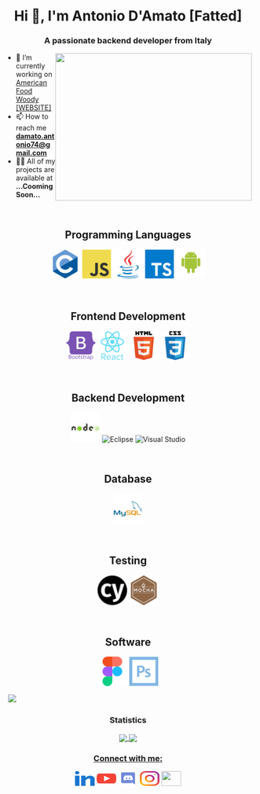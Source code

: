 <div>
<h1 align="center">Hi 👋, I'm Antonio D'Amato [Fatted]</h1>
<h3 align="center">A passionate backend developer from Italy</h3>
<img align="right" width="400" height="300" src="https://github.com/Fatted/Fatted/assets/83971069/b4110425-ce8c-458c-bcf0-63f9cff8c95e">

- 🔭 I’m currently working on [American Food Woody [WEBSITE]](https://americanfoodwoody.com/)
- 📫 How to reach me **damato.antonio74@gmail.com**
- 👨‍💻 All of my projects are available at **...Cooming Soon...**
</div>
&nbsp
<p align="center">
  <div align="center">
    <h2 align="center">Programming Languages</h2>
      <img src="https://raw.githubusercontent.com/teamedwardforever/Readme-Generator/71f25dd8b98329b168142a6b782a107b75eab178/svg/Skills/Languages/c-original.svg" alt="C" width="60" height="60"/>
      <img src="https://raw.githubusercontent.com/teamedwardforever/Readme-Generator/71f25dd8b98329b168142a6b782a107b75eab178/svg/Skills/Languages/javascript-original.svg" alt="Javascript" width="60" height="60"/>
      <img src="https://raw.githubusercontent.com/teamedwardforever/Readme-Generator/71f25dd8b98329b168142a6b782a107b75eab178/svg/Skills/Languages/java-original.svg" alt="Java" width="60" height="60"/>
      <img src="https://raw.githubusercontent.com/teamedwardforever/Readme-Generator/71f25dd8b98329b168142a6b782a107b75eab178/svg/Skills/Languages/typescript-original.svg" alt="Typescript" width="60" height="60"/>
      <img src="https://raw.githubusercontent.com/teamedwardforever/Readme-Generator/71f25dd8b98329b168142a6b782a107b75eab178/svg/Skills/Mobile/android-original-wordmark.svg" alt="Android" width="60" height="60"/>  
  </div>
</p>
&nbsp
<p align="center">
  <div align="center">
  <h2 align="center">Frontend Development</h2>
    <img src="https://raw.githubusercontent.com/teamedwardforever/Readme-Generator/71f25dd8b98329b168142a6b782a107b75eab178/svg/Skills/Frontend/bootstrap-plain-wordmark.svg" alt="Bootstrap" width="60" height="60"/>
    <img src="https://raw.githubusercontent.com/teamedwardforever/Readme-Generator/71f25dd8b98329b168142a6b782a107b75eab178/svg/Skills/Frontend/react-original-wordmark.svg" alt="React" width="60" height="60"/>
    <img src="https://raw.githubusercontent.com/teamedwardforever/Readme-Generator/71f25dd8b98329b168142a6b782a107b75eab178/svg/Skills/Frontend/html5-original-wordmark.svg" alt="HTML" width="60" height="60"/>
    <img src="https://raw.githubusercontent.com/teamedwardforever/Readme-Generator/71f25dd8b98329b168142a6b782a107b75eab178/svg/Skills/Frontend/css3-original-wordmark.svg" alt="Css" width="60" height="60"/>
  </div>
</p>
&nbsp
<p align="center">
  <div align="center">
    <h2 align="center">Backend Development</h2>
      <img src="https://raw.githubusercontent.com/teamedwardforever/Readme-Generator/71f25dd8b98329b168142a6b782a107b75eab178/svg/Skills/Backend/nodejs-original-wordmark.svg" alt="NodeJs" width="60" height="60"/>
      <img src="https://github.com/Fatted/Fatted/assets/83971069/2fcd8491-6f34-4a25-851c-6e90bdb86773" alt="Eclipse" width="60" height="60"/>
      <img src="https://github.com/Fatted/Fatted/assets/83971069/f7a42e04-5317-4009-9eca-594256bcec13" alt="Visual Studio" width="60" height="60"/>
  </div>
</p>
&nbsp
<p align="center">
  <div align="center">
    <h2 align="center">Database</h2>
      <img src="https://raw.githubusercontent.com/teamedwardforever/Readme-Generator/71f25dd8b98329b168142a6b782a107b75eab178/svg/Skills/Database/mysql-original-wordmark.svg" alt="Mysql" width="60" height="60"/>
  </div>
</p>
&nbsp
<p align="center">
  <div align="center">
    <h2 align="center">Testing</h2>
      <img src="https://raw.githubusercontent.com/teamedwardforever/Readme-Generator/71f25dd8b98329b168142a6b782a107b75eab178/svg/Skills/Testing/cypress.svg" alt="Cypress" width="60" height="60"/>
      <img src="https://raw.githubusercontent.com/teamedwardforever/Readme-Generator/71f25dd8b98329b168142a6b782a107b75eab178/svg/Skills/Testing/mochajs-icon.svg" alt="Mochajs" width="60" height="60"/>
  </div>
</p>
&nbsp
<p align="center">
  <div align="center">
    <h2 align="center">Software</h2>
      <img src="https://raw.githubusercontent.com/teamedwardforever/Readme-Generator/71f25dd8b98329b168142a6b782a107b75eab178/svg/Skills/Software/figma-icon.svg" alt="Figma" width="60" height="60"/>
      <img src="https://raw.githubusercontent.com/teamedwardforever/Readme-Generator/71f25dd8b98329b168142a6b782a107b75eab178/svg/Skills/Software/photoshop-line.svg" alt="Photoshop" width="60" height="60"/>
  </div>
</p>
&nbsp
<img src="https://user-images.githubusercontent.com/73097560/115834477-dbab4500-a447-11eb-908a-139a6edaec5c.gif"><h3 align="center">Statistics</h3>
<div align="center">
<a href="https://github.com/fatted">
<img align="center" src="http://github-profile-summary-cards.vercel.app/api/cards/stats?username=fatted&theme=dark" height="180em" />
<img align="center" src="http://github-profile-summary-cards.vercel.app/api/cards/profile-details?username=fatted&theme=dark" height="180em" />
</div>


<h3 align="center">Connect with me:</h3>
  <p align="center">
    <a href="https://linkedin.com/in/antonio d'amato" target="blank"><img align="center" src="https://raw.githubusercontent.com/teamedwardforever/Readme-Generator/71f25dd8b98329b168142a6b782a107b75eab178/svg/Social/linked-in-alt.svg" alt="antonio d'amato" height="30" width="40" /></a>
    <a href="https://www.youtube.com/c/fatted" target="blank"><img align="center" src="https://raw.githubusercontent.com/teamedwardforever/Readme-Generator/71f25dd8b98329b168142a6b782a107b75eab178/svg/Social/youtube.svg" alt="fatted" height="30" width="40" /></a>
    <a href="https://discord.gg/.fatted" target="blank"><img align="center" src="https://raw.githubusercontent.com/teamedwardforever/Readme-Generator/71f25dd8b98329b168142a6b782a107b75eab178/svg/Social/discord.svg" alt=".fatted" height="30" width="40" /></a>
    <a href="https://instagram.com/fatted74" target="blank"><img align="center" src="https://raw.githubusercontent.com/teamedwardforever/Readme-Generator/71f25dd8b98329b168142a6b782a107b75eab178/svg/Social/instagram.svg" alt="fatted74" height="30" width="40" /></a>
    <a href = "mailto:damato.antonio74@gmail.com"><img align="center" src="https://github.com/Fatted/Fatted/assets/83971069/697ef495-efb4-4265-bea0-c31e342ccc73" height="30" width="40" /></a>
</p>

